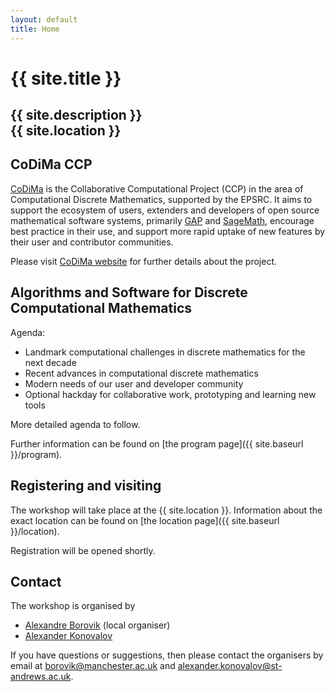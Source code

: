 ```yaml
---
layout: default
title: Home
---
```


# {{ site.title }}

## {{ site.description }}<br> {{ site.location }}

## CoDiMa CCP

[CoDiMa](https://www.codima.ac.uk/) is the Collaborative Computational
Project (CCP) in the area of Computational Discrete Mathematics,
supported by the EPSRC. It aims to support the ecosystem of users,
extenders and developers of open source mathematical software systems,
primarily [GAP](http://www.gap-system.org/) and [SageMath](http://www.sagemath.org/),
encourage best practice in their use, and support more rapid uptake of
new features by their user and contributor communities.

Please visit [CoDiMa website](https://www.codima.ac.uk/) for further 
details about the project.

## Algorithms and Software for Discrete Computational Mathematics

Agenda:

- Landmark computational challenges in discrete mathematics for the next decade
- Recent advances in computational discrete mathematics
- Modern needs of our user and developer community
- Optional hackday for collaborative work, prototyping and learning new tools

More detailed agenda to follow.

Further information can be found on [the program page]({{ site.baseurl }}/program).

## Registering and visiting

The workshop will take place at the {{ site.location }}. Information
about the exact location can be found on
[the location page]({{ site.baseurl }}/location).

Registration will be opened shortly.

## <a name="contact"></a> Contact

The workshop is organised by

* [Alexandre Borovik](http://www.maths.manchester.ac.uk/~avb/) (local organiser)
* [Alexander Konovalov](https://alex-konovalov.github.io/year-archive/)

If you have questions or suggestions, then please contact the organisers by
email at
[borovik@manchester.ac.uk](mailto:borovik@manchester.ac.uk)
and
[alexander.konovalov@st-andrews.ac.uk](mailto:alexander.konovalov@st-andrews.ac.uk).
